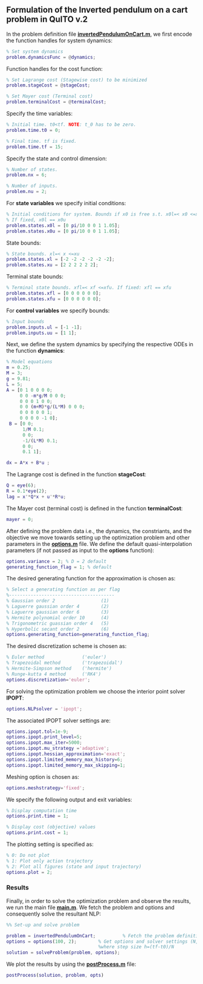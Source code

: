 ## Formulation of the Inverted pendulum on a cart problem in QuITO v.2
In the problem definition file [**invertedPendulumOnCart.m**](./invertedPendulumOnCart.m), we first encode the function handles for system dynamics:
```matlab
% Set system dynamics
problem.dynamicsFunc = @dynamics;
```
Function handles for the cost function:  
```matlab
% Set Lagrange cost (Stagewise cost) to be minimized
problem.stageCost = @stageCost;

% Set Mayer cost (Terminal cost)
problem.terminalCost = @terminalCost;
```
Specify the time variables:
```matlab
% Initial time. t0<tf. NOTE: t_0 has to be zero.
problem.time.t0 = 0; 

% Final time. tf is fixed.
problem.time.tf = 15;
```
Specify the state and control dimension:
```matlab
% Number of states.
problem.nx = 6;

% Number of inputs.
problem.nu = 2;
```
For **state variables** we specify initial conditions: 
```matlab
% Initial conditions for system. Bounds if x0 is free s.t. x0l=< x0 <=x0u
% If fixed, x0l == x0u
problem.states.x0l = [0 pi/10 0 0 1 1.05]; 
problem.states.x0u = [0 pi/10 0 0 1 1.05]; 
```
State bounds:
```matlab
% State bounds. xl=< x <=xu
problem.states.xl = [-2 -2 -2 -2 -2 -2];
problem.states.xu = [2 2 2 2 2 2];
```
Terminal state bounds:
```matlab
% Terminal state bounds. xfl=< xf <=xfu. If fixed: xfl == xfu
problem.states.xfl = [0 0 0 0 0 0]; 
problem.states.xfu = [0 0 0 0 0 0];
```
For **control variables** we specify bounds:
```matlab
% Input bounds
problem.inputs.ul = [-1 -1];
problem.inputs.uu = [1 1];
```
Next, we define the system dynamics by specifying the respective ODEs in the function **dynamics**: 
```matlab
% Model equations
m = 0.25;
M = 3;
g = 9.81;
L = 5;
A = [0 1 0 0 0 0;
     0 0 -m*g/M 0 0 0;
     0 0 0 1 0 0;
     0 0 (m+M)*g/(L*M) 0 0 0;
     0 0 0 0 0 1;
     0 0 0 0 -1 0];
 B = [0 0;
      1/M 0.1;
      0 0;
      -1/(L*M) 0.1;
      0 0;
      0.1 1];

dx = A*x + B*u ;
```
The Lagrange cost is defined in the function **stageCost**:
```matlab
Q = eye(6);
R = 0.1*eye(2);
lag = x'*Q*x + u'*R*u;
```
The Mayer cost (terminal cost) is defined in the function **terminalCost**:
```matlab
mayer = 0;
```
After defining the problem data i.e., the dynamics, the constriants, and the objective we move towards setting up the optimization problem and other parameters in the  [**options.m**](./options.m) file. 
We define the default quasi-interpolation parameters (if not passed as input to the **options** function):
```matlab
options.variance = 2; % D = 2 default
generating_function_flag = 1; % default
```
The desired generating function for the approximation is chosen as: 
```matlab
% Select a generating function as per flag
%---------------------------------------
% Gaussian order 2                 (1)
% Laguerre gaussian order 4        (2) 
% Laguerre gaussian order 6        (3) 
% Hermite polynomial order 10      (4)
% Trigonometric guassian order 4   (5)
% Hyperbolic secant order 2        (6) 
options.generating_function=generating_function_flag;
```
The desired discretization scheme is chosen as: 
```matlab
% Euler method              ('euler')
% Trapezoidal method        ('trapezoidal') 
% Hermite-Simpson method    ('hermite') 
% Runge-kutta 4 method      ('RK4')
options.discretization='euler';
```
For solving the optimization problem we choose the interior point solver **IPOPT**:
```matlab
options.NLPsolver = 'ipopt';
```
The associated IPOPT solver settings are:
```matlab
options.ipopt.tol=1e-9;
options.ipopt.print_level=5;
options.ipopt.max_iter=5000;
options.ipopt.mu_strategy ='adaptive';
options.ipopt.hessian_approximation='exact';
options.ipopt.limited_memory_max_history=6;
options.ipopt.limited_memory_max_skipping=1;
```
Meshing option is chosen as:
```matlab
options.meshstrategy='fixed';
```
We specify the following output and exit variables:
```matlab
% Display computation time
options.print.time = 1;

% Display cost (objective) values
options.print.cost = 1;
```
The plotting setting is specified as:
```matlab
% 0: Do not plot
% 1: Plot only action trajectory
% 2: Plot all figures (state and input trajectory)
options.plot = 2;
```
### Results
Finally, in order to solve the optimization problem and observe the results, we run the main file [**main.m**](./main.m).
We fetch the problem and options and consequently solve the resultant NLP:
```matlab
%% Set-up and solve problem

problem = invertedPendulumOnCart;          % Fetch the problem definition
options = options(100, 2);        % Get options and solver settings (N,D),
                                  %where step size h=(tf-t0)/N
solution = solveProblem(problem, options);
```
We plot the results by using the [**postProcess.m**](./postProcess.m) file:
```matlab
postProcess(solution, problem, opts)
```
